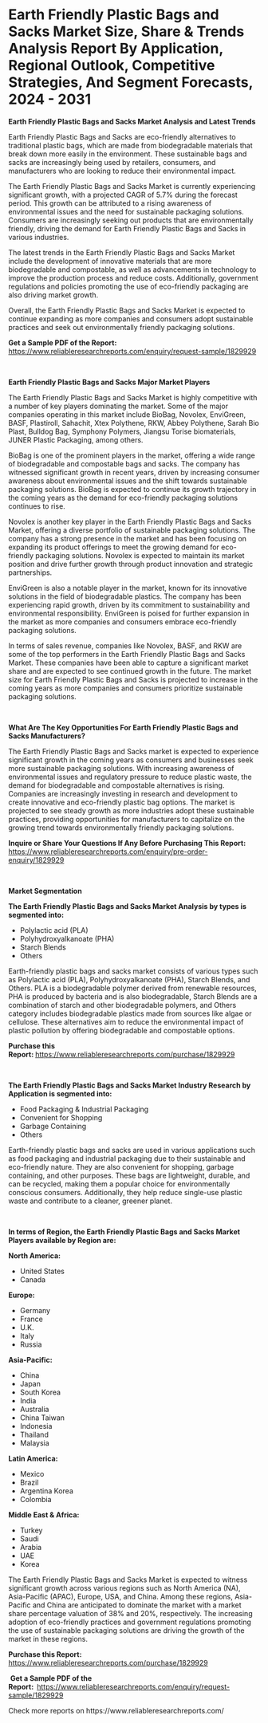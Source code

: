 <p><h1>Earth Friendly Plastic Bags and Sacks Market Size, Share & Trends Analysis Report By Application, Regional Outlook, Competitive Strategies, And Segment Forecasts, 2024 - 2031</h1></p><p><strong>Earth Friendly Plastic Bags and Sacks Market Analysis and Latest Trends</strong></p>
<p><p>Earth Friendly Plastic Bags and Sacks are eco-friendly alternatives to traditional plastic bags, which are made from biodegradable materials that break down more easily in the environment. These sustainable bags and sacks are increasingly being used by retailers, consumers, and manufacturers who are looking to reduce their environmental impact.</p><p>The Earth Friendly Plastic Bags and Sacks Market is currently experiencing significant growth, with a projected CAGR of 5.7% during the forecast period. This growth can be attributed to a rising awareness of environmental issues and the need for sustainable packaging solutions. Consumers are increasingly seeking out products that are environmentally friendly, driving the demand for Earth Friendly Plastic Bags and Sacks in various industries.</p><p>The latest trends in the Earth Friendly Plastic Bags and Sacks Market include the development of innovative materials that are more biodegradable and compostable, as well as advancements in technology to improve the production process and reduce costs. Additionally, government regulations and policies promoting the use of eco-friendly packaging are also driving market growth.</p><p>Overall, the Earth Friendly Plastic Bags and Sacks Market is expected to continue expanding as more companies and consumers adopt sustainable practices and seek out environmentally friendly packaging solutions.</p></p>
<p><strong>Get a Sample PDF of the Report:&nbsp;</strong> <a href="https://www.reliableresearchreports.com/enquiry/request-sample/1829929">https://www.reliableresearchreports.com/enquiry/request-sample/1829929</a></p>
<p>&nbsp;</p>
<p><strong>Earth Friendly Plastic Bags and Sacks Major Market Players</strong></p>
<p><p>The Earth Friendly Plastic Bags and Sacks Market is highly competitive with a number of key players dominating the market. Some of the major companies operating in this market include BioBag, Novolex, EnviGreen, BASF, Plastiroll, Sahachit, Xtex Polythene, RKW, Abbey Polythene, Sarah Bio Plast, Bulldog Bag, Symphony Polymers, Jiangsu Torise biomaterials, JUNER Plastic Packaging, among others.</p><p>BioBag is one of the prominent players in the market, offering a wide range of biodegradable and compostable bags and sacks. The company has witnessed significant growth in recent years, driven by increasing consumer awareness about environmental issues and the shift towards sustainable packaging solutions. BioBag is expected to continue its growth trajectory in the coming years as the demand for eco-friendly packaging solutions continues to rise.</p><p>Novolex is another key player in the Earth Friendly Plastic Bags and Sacks Market, offering a diverse portfolio of sustainable packaging solutions. The company has a strong presence in the market and has been focusing on expanding its product offerings to meet the growing demand for eco-friendly packaging solutions. Novolex is expected to maintain its market position and drive further growth through product innovation and strategic partnerships.</p><p>EnviGreen is also a notable player in the market, known for its innovative solutions in the field of biodegradable plastics. The company has been experiencing rapid growth, driven by its commitment to sustainability and environmental responsibility. EnviGreen is poised for further expansion in the market as more companies and consumers embrace eco-friendly packaging solutions.</p><p>In terms of sales revenue, companies like Novolex, BASF, and RKW are some of the top performers in the Earth Friendly Plastic Bags and Sacks Market. These companies have been able to capture a significant market share and are expected to see continued growth in the future. The market size for Earth Friendly Plastic Bags and Sacks is projected to increase in the coming years as more companies and consumers prioritize sustainable packaging solutions.</p></p>
<p>&nbsp;</p>
<p><strong>What Are The Key Opportunities For Earth Friendly Plastic Bags and Sacks Manufacturers?</strong></p>
<p><p>The Earth Friendly Plastic Bags and Sacks market is expected to experience significant growth in the coming years as consumers and businesses seek more sustainable packaging solutions. With increasing awareness of environmental issues and regulatory pressure to reduce plastic waste, the demand for biodegradable and compostable alternatives is rising. Companies are increasingly investing in research and development to create innovative and eco-friendly plastic bag options. The market is projected to see steady growth as more industries adopt these sustainable practices, providing opportunities for manufacturers to capitalize on the growing trend towards environmentally friendly packaging solutions.</p></p>
<p><strong>Inquire or Share Your Questions If Any Before Purchasing This Report:</strong> <a href="https://www.reliableresearchreports.com/enquiry/pre-order-enquiry/1829929">https://www.reliableresearchreports.com/enquiry/pre-order-enquiry/1829929</a></p>
<p>&nbsp;</p>
<p><strong>Market Segmentation</strong></p>
<p><strong>The Earth Friendly Plastic Bags and Sacks Market Analysis by types is segmented into:</strong></p>
<p><ul><li>Polylactic acid (PLA)</li><li>Polyhydroxyalkanoate (PHA)</li><li>Starch Blends</li><li>Others</li></ul></p>
<p><p>Earth-friendly plastic bags and sacks market consists of various types such as Polylactic acid (PLA), Polyhydroxyalkanoate (PHA), Starch Blends, and Others. PLA is a biodegradable polymer derived from renewable resources, PHA is produced by bacteria and is also biodegradable, Starch Blends are a combination of starch and other biodegradable polymers, and Others category includes biodegradable plastics made from sources like algae or cellulose. These alternatives aim to reduce the environmental impact of plastic pollution by offering biodegradable and compostable options.</p></p>
<p><strong>Purchase this Report:&nbsp;</strong><a href="https://www.reliableresearchreports.com/purchase/1829929">https://www.reliableresearchreports.com/purchase/1829929</a></p>
<p>&nbsp;</p>
<p><strong>The Earth Friendly Plastic Bags and Sacks Market Industry Research by Application is segmented into:</strong></p>
<p><ul><li>Food Packaging & Industrial Packaging</li><li>Convenient for Shopping</li><li>Garbage Containing</li><li>Others</li></ul></p>
<p><p>Earth-friendly plastic bags and sacks are used in various applications such as food packaging and industrial packaging due to their sustainable and eco-friendly nature. They are also convenient for shopping, garbage containing, and other purposes. These bags are lightweight, durable, and can be recycled, making them a popular choice for environmentally conscious consumers. Additionally, they help reduce single-use plastic waste and contribute to a cleaner, greener planet.</p></p>
<p>&nbsp;</p>
<p><strong>In terms of Region, the Earth Friendly Plastic Bags and Sacks Market Players available by Region are:</strong></p>
<p>
    <p> <strong> North America: </strong>
        <ul>
            <li>United States</li>
            <li>Canada</li>
        </ul>
        </p> 
    <p> <strong> Europe: </strong>
        <ul>
            <li>Germany</li>
            <li>France</li>
            <li>U.K.</li>
            <li>Italy</li>
            <li>Russia</li>
        </ul>
        </p> 
    <p> <strong> Asia-Pacific: </strong>
        <ul>
            <li>China</li>
            <li>Japan</li>
            <li>South Korea</li>
            <li>India</li>
            <li>Australia</li>
            <li>China Taiwan</li>
            <li>Indonesia</li>
            <li>Thailand</li>
            <li>Malaysia</li>
        </ul>
        </p> 
    <p> <strong> Latin America: </strong>
        <ul>
            <li>Mexico</li>
            <li>Brazil</li>
            <li>Argentina Korea</li>
            <li>Colombia</li>
        </ul>
        </p> 
    <p> <strong> Middle East & Africa: </strong>
        <ul>
            <li>Turkey</li>
            <li>Saudi</li>
            <li>Arabia</li>
            <li>UAE</li>
            <li>Korea</li>
        </ul>
    </p>
    </p>
<p><p>The Earth Friendly Plastic Bags and Sacks Market is expected to witness significant growth across various regions such as North America (NA), Asia-Pacific (APAC), Europe, USA, and China. Among these regions, Asia-Pacific and China are anticipated to dominate the market with a market share percentage valuation of 38% and 20%, respectively. The increasing adoption of eco-friendly practices and government regulations promoting the use of sustainable packaging solutions are driving the growth of the market in these regions.</p></p>
<p><strong>Purchase this Report: </strong><a href="https://www.reliableresearchreports.com/purchase/1829929">https://www.reliableresearchreports.com/purchase/1829929</a></p>
<p>&nbsp;<strong>Get a Sample PDF of the Report:&nbsp;&nbsp;</strong><a href="https://www.reliableresearchreports.com/enquiry/request-sample/1829929">https://www.reliableresearchreports.com/enquiry/request-sample/1829929</a></p>
<p><strong></strong></p>
<p>Check more reports on https://www.reliableresearchreports.com/</p>